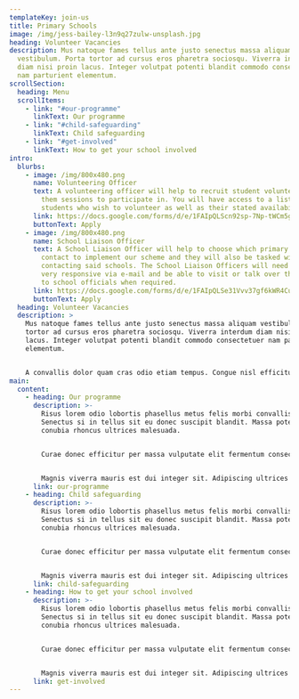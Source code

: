 ```yaml
---
templateKey: join-us
title: Primary Schools
image: /img/jess-bailey-l3n9q27zulw-unsplash.jpg
heading: Volunteer Vacancies
description: Mus natoque fames tellus ante justo senectus massa aliquam
  vestibulum. Porta tortor ad cursus eros pharetra sociosqu. Viverra interdum
  diam nisi proin lacus. Integer volutpat potenti blandit commodo consectetuer
  nam parturient elementum.
scrollSection:
  heading: Menu
  scrollItems:
    - link: "#our-programme"
      linkText: Our programme
    - link: "#child-safeguarding"
      linkText: Child safeguarding
    - link: "#get-involved"
      linkText: How to get your school involved
intro:
  blurbs:
    - image: /img/800x480.png
      name: Volunteering Officer
      text: A volunteering officer will help to recruit student volunteers and assign
        them sessions to participate in. You will have access to a list of
        students who wish to volunteer as well as their stated availability.
      link: https://docs.google.com/forms/d/e/1FAIpQLScn92sp-7Np-tWCm5g9loXMM9QPqTz_XUHQ0skJaSTbaCCtkg/viewform
      buttonText: Apply
    - image: /img/800x480.png
      name: School Liaison Officer
      text: A School Liaison Officer will help to choose which primary schools we will
        contact to implement our scheme and they will also be tasked with
        contacting said schools. The School Liaison Officers will need to be
        very responsive via e-mail and be able to visit or talk over the phone
        to school officials when required.
      link: https://docs.google.com/forms/d/e/1FAIpQLSe31Vvv37gf6kWR4CubG3VLEc5MAbHE5-hs92R7Pwc_Ft53yQ/viewform
      buttonText: Apply
  heading: Volunteer Vacancies
  description: >
    Mus natoque fames tellus ante justo senectus massa aliquam vestibulum. Porta
    tortor ad cursus eros pharetra sociosqu. Viverra interdum diam nisi proin
    lacus. Integer volutpat potenti blandit commodo consectetuer nam parturient
    elementum.


    A convallis dolor quam cras odio etiam tempus. Congue nisl efficitur euismod maximus per et himenaeos. Odio habitasse vulputate consequat parturient sagittis inceptos. Consequat proin arcu facilisis fames nisi vitae. Maecenas rhoncus ante mus est himenaeos purus duis velit.
main:
  content:
    - heading: Our programme
      description: >-
        Risus lorem odio lobortis phasellus metus felis morbi convallis diam.
        Senectus si in tellus sit eu donec suscipit blandit. Massa potenti nec
        conubia rhoncus ultrices malesuada.


        Curae donec efficitur per massa vulputate elit fermentum consectetuer. Pharetra tellus purus primis nisi pede parturient. Tempus fermentum condimentum mollis ullamcorper per blandit sit.


        Magnis viverra mauris est dui integer sit. Adipiscing ultrices ullamcorper scelerisque massa lobortis velit luctus purus bibendum.
      link: our-programme
    - heading: Child safeguarding
      description: >-
        Risus lorem odio lobortis phasellus metus felis morbi convallis diam.
        Senectus si in tellus sit eu donec suscipit blandit. Massa potenti nec
        conubia rhoncus ultrices malesuada.


        Curae donec efficitur per massa vulputate elit fermentum consectetuer. Pharetra tellus purus primis nisi pede parturient. Tempus fermentum condimentum mollis ullamcorper per blandit sit.


        Magnis viverra mauris est dui integer sit. Adipiscing ultrices ullamcorper scelerisque massa lobortis velit luctus purus bibendum.
      link: child-safeguarding
    - heading: How to get your school involved
      description: >-
        Risus lorem odio lobortis phasellus metus felis morbi convallis diam.
        Senectus si in tellus sit eu donec suscipit blandit. Massa potenti nec
        conubia rhoncus ultrices malesuada.


        Curae donec efficitur per massa vulputate elit fermentum consectetuer. Pharetra tellus purus primis nisi pede parturient. Tempus fermentum condimentum mollis ullamcorper per blandit sit.


        Magnis viverra mauris est dui integer sit. Adipiscing ultrices ullamcorper scelerisque massa lobortis velit luctus purus bibendum.
      link: get-involved
---
```

